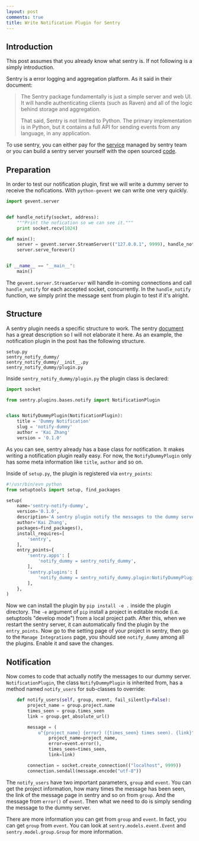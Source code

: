```yaml
---
layout: post
comments: true
title: Write Notification Plugin for Sentry
---
```


## Introduction

This post assumes that you already know what sentry is. If not following is a simply introduction.

Sentry is a error logging and aggregation platform. As it said in their document:

> The Sentry package fundamentally is just a simple server and web UI. It will handle authenticating clients (such as Raven) and all of the logic behind storage and aggregation.
>
> That said, Sentry is not limited to Python. The primary implementation is in Python, but it contains a full API for sending events from any language, in any application.

To use sentry, you can either pay for the [service](http://getsentry.com) managed by sentry team or you can build a sentry server yourself with the open sourced [code](http://github.com/getsentry/sentry).

## Preparation

In order to test our notification plugin, first we will write a dummy server to receive the nofications.
With `python-gevent` we can write one very quickly.

```python
import gevent.server


def handle_notify(socket, address):
    """Print the nofication so we can see it."""
    print socket.recv(1024)

def main():
    server = gevent.server.StreamServer(("127.0.0.1", 9999), handle_notify)
    server.serve_forever()


if __name__ == "__main__":
    main()
```

The `gevent.server.StreamServer` will handle in-coming connections and call `handle_notify` for each accepted socket, concurrently. In the `handle_notify` function, we simply print the message sent from plugin to test if it's alright.


## Structure

A sentry plugin needs a specific structure to work. The sentry [document](https://sentry.readthedocs.org/en/latest/developer/plugins/index.html#structure) has a great description so I will not elaborate it here. As an example, the notification plugin in the post has the following structure.

```
setup.py
sentry_notify_dummy/
sentry_notify_dummy/__init__.py
sentry_notify_dummy/plugin.py
```

Inside `sentry_notify_dummy/plugin.py` the plugin class is declared:

```python
import socket

from sentry.plugins.bases.notify import NotificationPlugin


class NotifyDummyPlugin(NotificationPlugin):
	title = 'Dummy Notification'
	slug = 'notify-dummy'
	author = 'Kai Zhang'
	version = '0.1.0'
```

As you can see, sentry already has a base class for notification. It makes writing a notification plugin really easy.
For now, the `NotifyDummyPlugin` only has some meta information like `title`, `author` and so on.

Inside of `setup.py`, the plugin is registered via `entry_points`:

```python
#!/usr/bin/evn python
from setuptools import setup, find_packages

setup(
	name='sentry-notify-dummy',
	version='0.1.0',
	description='A sentry plugin notify the messages to the dummy server.',
	author='Kai Zhang',
	packages=find_packages(),
	install_requires=[
		'sentry',
	],
	entry_points={
		'sentry.apps': [
			'notify_dummy = sentry_notify_dummy',
		],
		'sentry.plugins': [
			'notify_dummy = sentry_notify_dummy.plugin:NotifyDummyPlugin',
		],
	},
)
```

Now we can install the plugin by `pip install -e .` inside the plugin directory.
The `-e` argument of `pip` install a project in editable mode (i.e. setuptools "develop mode")
from a local project path. After this, when we restart the sentry server, it can
automatically find the plugin by the `entry_points`. Now go to the setting page of your
project in sentry, then go to the `Manage Integrations` page, you should see
`notify_dummy` among all the plugins. Enable it and save the changes.


## Notification

Now comes to code that actually notify the messages to our dummy server.
`NotificationPlugin`, the class `NotifyDummyPlugin` is inherited from, has a
method named `notify_users` for sub-classes to override:

```python
	def notify_users(self, group, event, fail_silently=False):
		project_name = group.project.name
		times_seen = group.times_seen
		link = group.get_absolute_url()

		message = (
			u"{project_name} {error} ({times_seen} times seen). {link}").format(
				project_name=project_name,
				error=event.error(),
				times_seen=times_seen,
				link=link)

		connection = socket.create_connection(("localhost", 9999))
		connection.sendall(message.encode("utf-8"))
```

The `notify_users` have two important parameters, `group` and `event`. You can
get the project information, how many times the message has been seen, the link
of the message page in sentry and so on from `group`. And the message from `error()`
of `event`. Then what we need to do is simply sending the message to the dummy
server.

There are more information you can get from `group` and `event`. In fact, you can get
`group` from `event`. You can look at `sentry.models.event.Event` and `sentry.model.group.Group`
for more information.
